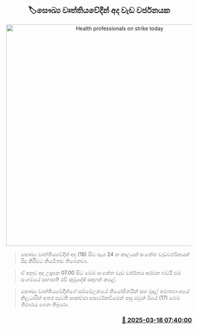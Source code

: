 <p align='center'><b><h2 align='center' title='Health professionals on strike today'>🏷සෞඛ්‍ය වෘත්තියවේදීන් අද වැඩ වර්ජනයක</h2></b></p>
<p align='center'><img src='https://helakuru.sgp1.cdn.digitaloceanspaces.com/esana/images/lib/doctor-strike.jpg' width='600' alt='Health professionals on strike today'></p>

> සෞඛ්‍ය වෘත්තියවේදීන් අද (18) සිට පැය 24 ක කාලයක් සංකේත වැඩවර්ජනයක් සිදු කිරීමට නියමිතව තිබෙනවා.

> ඒ අනුව අද උදෑසන 07.00 සිට මෙම සංකේත වැඩ වර්ජනය අරඹන බවයි එම සංගමයේ සභාපති රවි කුමුදේෂ් සඳහන් කළේ.

> සෞඛ්‍ය වෘත්තියවේදීන්ගේ සම්මේලනයේ නියෝජිතයින් සහ මුදල් අමාත්‍යාංශයේ නිළධාරින් අතර පැවති සාකච්ඡා අසාර්ථකවීමෙන් පසු ඔවුන් ඊයේ (17) මෙම තීරණය ගෙන තිබුණා.



<h3 align='right'><a href='https://www.helakuru.lk/esana/p/108403/'>📅 2025-03-18 07:40:00</a></h3>

